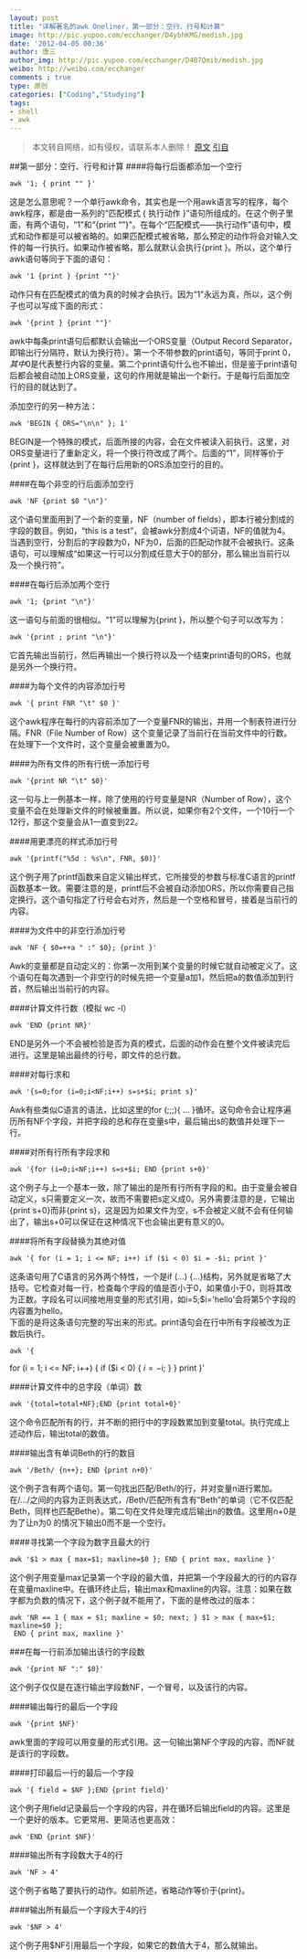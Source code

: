 ```yaml
---
layout: post
title: "详解著名的awk Oneliner，第一部分：空行、行号和计算"
image: http://pic.yupoo.com/ecchanger/D4ybhKMG/medish.jpg
date: '2012-04-05 00:36'
author: 唐三
author_img: http://pic.yupoo.com/ecchanger/D4B7Qmib/medish.jpg
weibo: http://weibo.com/ecchanger
comments : true
type: 原创
categories: ["Coding","Studying"]
tags:
- shell
- awk
---
```


>本文转自网络，如有侵权，请联系本人删除！
>[原文](http://www.catonmat.net/blog/awk-one-liners-explained-part-one/)
>[引自](http://roylez.herokuapp.com/2010/04/11/awk-oneliner-translation-1.html)  

##第一部分：空行、行号和计算
####将每行后面都添加一个空行  

	awk '1; { print "" }'
  
这是怎么意思呢？一个单行awk命令，其实也是一个用awk语言写的程序，每个awk程序，都是由一系列的“匹配模式 { 执行动作 }”语句所组成的。在这个例子里面，有两个语句，“1”和“{print “”}”。在每个“匹配模式——执行动作”语句中，模式和动作都是可以被省略的。如果匹配模式被省略，那么预定的动作将会对输入文件的每一行执行。如果动作被省略，那么就默认会执行{print }。所以，这个单行awk语句等同于下面的语句：  

	awk '1 {print } {print ""}'
  
动作只有在匹配模式的值为真的时候才会执行。因为“1”永远为真，所以，这个例子也可以写成下面的形式：  

	awk '{print } {print ""}'
  
awk中每条print语句后都默认会输出一个ORS变量（Output Record Separator，即输出行分隔符，默认为换行符）。第一个不带参数的print语句，等同于print $0，其中$0是代表整行内容的变量。第二个print语句什么也不输出，但是鉴于print语句后都会被自动加上ORS变量，这句的作用就是输出一个新行。于是每行后面加空行的目的就达到了。  

添加空行的另一种方法：  

	awk 'BEGIN { ORS="\n\n" }; 1'
  
BEGIN是一个特殊的模式，后面所接的内容，会在文件被读入前执行。这里，对ORS变量进行了重新定义，将一个换行符改成了两个。后面的“1”，同样等价于{print }，这样就达到了在每行后用新的ORS添加空行的目的。

####在每个非空的行后面添加空行

	awk 'NF {print $0 "\n"}'
  
这个语句里面用到了一个新的变量，NF（number of fields），即本行被分割成的字段的数目。例如，“this is a test”，会被awk分割成4个词语，NF的值就为4。当遇到空行，分割后的字段数为0，NF为0，后面的匹配动作就不会被执行。这条语句，可以理解成“如果这一行可以分割成任意大于0的部分，那么输出当前行以及一个换行符”。

####在每行后添加两个空行

	awk '1; {print "\n"}'
  
这一语句与前面的很相似。“1”可以理解为{print }，所以整个句子可以改写为：  

	awk '{print ; print "\n"}'
  
它首先输出当前行，然后再输出一个换行符以及一个结束print语句的ORS，也就是另外一个换行符。

####为每个文件的内容添加行号

	awk '{ print FNR "\t" $0 }'
  
这个awk程序在每行的内容前添加了一个变量FNR的输出，并用一个制表符进行分隔。FNR（File Number of Row）这个变量记录了当前行在当前文件中的行数。在处理下一个文件时，这个变量会被重置为0。

####为所有文件的所有行统一添加行号

	awk '{print NR "\t" $0}'
  
这一句与上一例基本一样，除了使用的行号变量是NR（Number of Row），这个变量不会在处理新文件的时候被重置。所以说，如果你有2个文件，一个10行一个12行，那这个变量会从1一直变到22。

####用更漂亮的样式添加行号

	awk '{printf("%5d : %s\n", FNR, $0)}'
  
这个例子用了printf函数来自定义输出样式，它所接受的参数与标准C语言的printf函数基本一致。需要注意的是，printf后不会被自动添加ORS，所以你需要自己指定换行。这个语句指定了行号会右对齐，然后是一个空格和冒号，接着是当前行的内容。

####为文件中的非空行添加行号

	awk 'NF { $0=++a " :" $0}; {print }'
  
Awk的变量都是自动定义的：你第一次用到某个变量的时候它就自动被定义了。这个语句在每次遇到一个非空行的时候先把一个变量a加1，然后把a的数值添加到行首，然后输出当前行的内容。

####计算文件行数（模拟 wc -l）

	awk 'END {print NR}'
  
END是另外一个不会被检验是否为真的模式，后面的动作会在整个文件被读完后进行。这里是输出最终的行号，即文件的总行数。

####对每行求和

	awk '{s=0;for (i=0;i<NF;i++) s=s+$i; print s}'
  
Awk有些类似C语言的语法，比如这里的for (;;;){ ... }循环。这句命令会让程序遍历所有NF个字段，并把字段的总和存在变量s中，最后输出s的数值并处理下一行。

####对所有行所有字段求和

	awk '{for (i=0;i<NF;i++) s=s+$i; END {print s+0}'
  
这个例子与上一个基本一致，除了输出的是所有行所有字段的和。由于变量会被自动定义，s只需要定义一次，故而不需要把s定义成0。另外需要注意的是，它输出{print s+0}而非{print s}，这是因为如果文件为空，s不会被定义就不会有任何输出了，输出s+0可以保证在这种情况下也会输出更有意义的0。

####将所有字段替换为其绝对值

	awk '{ for (i = 1; i <= NF; i++) if ($i < 0) $i = -$i; print }'
  
这条语句用了C语言的另外两个特性，一个是if (...) {...}结构，另外就是省略了大括号。它检查对每一行，检查每个字段的值是否小于0，如果值小于0，则将其改为正数。字段名可以间接地用变量的形式引用，如i=5;$i='hello'会将第5个字段的内容置为hello。  
下面的是将这条语句完整的写出来的形式。print语句会在行中所有字段被改为正数后执行。

	awk '{
  for (i = 1; i <= NF; i++) {
    if ($i < 0) {
      $i = -$i;
    }
  }
  print
}'


####计算文件中的总字段（单词）数

	awk '{total=total+NF};END {print total+0}'
  
这个命令匹配所有的行，并不断的把行中的字段数累加到变量total。执行完成上述动作后，输出total的数值。

####输出含有单词Beth的行的数目

	awk '/Beth/ {n++}; END {print n+0}'
  
这个例子含有两个语句。第一句找出匹配/Beth/的行，并对变量n进行累加。在/…/之间的内容为正则表达式，/Beth/匹配所有含有“Beth”的单词（它不仅匹配Beth，同样也匹配Bethe）。第二句在文件处理完成后输出n的数值。这里用n+0是为了让n为0 的情况下输出0而不是一个空行。

####寻找第一个字段为数字且最大的行

	awk '$1 > max { max=$1; maxline=$0 }; END { print max, maxline }'
  
这个例子用变量max记录第一个字段的最大值，并把第一个字段最大的行的内容存在变量maxline中。在循环终止后，输出max和maxline的内容。注意：如果在数字都为负数的情况下，这个例子就不能用了，下面的是修改过的版本：

	awk 'NR == 1 { max = $1; maxline = $0; next; } $1 > max { max=$1; maxline=$0 };
     END { print max, maxline }'
  

###在每一行前添加输出该行的字段数

	awk '{print NF ":" $0}'
  
这个例子仅仅是在逐行输出字段数NF，一个冒号，以及该行的内容。

####输出每行的最后一个字段

	awk '{print $NF}'
  
awk里面的字段可以用变量的形式引用。这一句输出第NF个字段的内容，而NF就是该行的字段数。

####打印最后一行的最后一个字段

	awk '{ field = $NF };END {print field}'
  
这个例子用field记录最后一个字段的内容，并在循环后输出field的内容。这里是一个更好的版本。它更常用、更简洁也更高效：

	awk 'END {print $NF}'
  

####输出所有字段数大于4的行

	awk 'NF > 4'
  
这个例子省略了要执行的动作。如前所述，省略动作等价于{print}。

####输出所有最后一个字段大于4的行

	awk '$NF > 4'
  
这个例子用$NF引用最后一个字段，如果它的数值大于4，那么就输出。